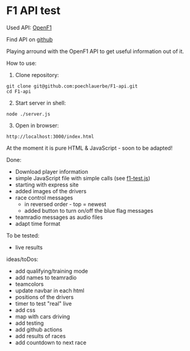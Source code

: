 # F1 API test

Used API: [OpenF1](https://openf1.org/)

Find API on [github](https://github.com/br-g/openf1)

Playing arround with the OpenF1 API to get useful information out of it.

How to use:
1. Clone repository:
```
git clone git@github.com:poechlauerbe/F1-api.git
cd F1-api
```
2. Start server in shell:
```
node ./server.js
```
3. Open in browser:
```
http://localhost:3000/index.html
```

At the moment it is pure HTML & JavaScript - soon to be adapted!

Done:
- Download player information
- simple JavaScript file with simple calls (see [f1-test.js](./f1-test.js))
- starting with express site
- added images of the drivers
- race control messages
	- in reversed order - top = newest
	- added button to turn on/off the blue flag messages
- teamradio messages as audio files
- adapt time format

To be tested:
- live results

ideas/toDos:
- add qualifying/training mode
- add names to teamradio
- teamcolors
- update navbar in each html
- positions of the drivers
- timer to test "real" live
- add css
- map with cars driving
- add testing
- add github actions
- add results of races
- add countdown to next race
